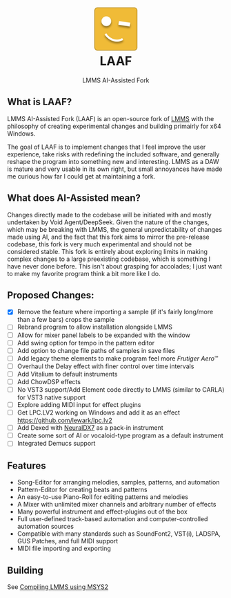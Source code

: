 <div align="center">
	<h1>
	<img src="./LAAF Logo.png" width=100px alt="LAAF Logo"><br>LAAF
	</h1>
	<p>LMMS AI-Assisted Fork</p>
</div>

## What is LAAF?

LMMS AI-Assisted Fork (LAAF) is an open-source fork of [LMMS](https://github.com/LMMS) with the philosophy of creating experimental changes and building primairly for x64 Windows.

The goal of LAAF is to implement changes that I feel improve the user experience, take risks with redefining the included software, and generally reshape the program into something new and interesting. LMMS as a DAW is mature and very usable in its own right, but small annoyances have made me curious how far I could get at maintaining a fork.

## What does AI-Assisted mean?

Changes directly made to the codebase will be initiated with and mostly undertaken by Void Agent/DeepSeek. Given the nature of the changes, which may be breaking with LMMS, the general unpredictability of changes made using AI, and the fact that this fork aims to mirror the pre-release codebase, this fork is very much experimental and should not be considered stable. This fork is entirely about exploring limits in making complex changes to a large preexisting codebase, which is something I have never done before. This isn't about grasping for accolades; I just want to make my favorite program think a bit more like I do.

## Proposed Changes:
- [x] Remove the feature where importing a sample (if it's fairly long/more than a few bars) crops the sample
- [ ] Rebrand program to allow installation alongside LMMS
- [ ] Allow for mixer panel labels to be expanded with the window
- [ ] Add swing option for tempo in the pattern editor
- [ ] Add option to change file paths of samples in save files
- [ ] Add legacy theme elements to make program feel more *Frutiger Aero™*
- [ ] Overhaul the Delay effect with finer control over time intervals
- [ ] Add Vitalium to default instruments
- [ ] Add ChowDSP effects
- [ ] No VST3 support/Add Element code directly to LMMS (similar to CARLA) for VST3 native support
- [ ] Explore adding MIDI input for effect plugins
- [ ] Get LPC.LV2 working on Windows and add it as an effect https://github.com/lewark/lpc.lv2
- [ ] Add Dexed with [NeuralDX7](https://github.com/Nintorac/NeuralDX7) as a pack-in instrument
- [ ] Create some sort of AI or vocaloid-type program as a default instrument
- [ ] Integrated Demucs support

## Features

* Song-Editor for arranging melodies, samples, patterns, and automation
* Pattern-Editor for creating beats and patterns
* An easy-to-use Piano-Roll for editing patterns and melodies
* A Mixer with unlimited mixer channels and arbitrary number of effects
* Many powerful instrument and effect-plugins out of the box
* Full user-defined track-based automation and computer-controlled automation sources
* Compatible with many standards such as SoundFont2, VST(i), LADSPA, GUS Patches, and full MIDI support
* MIDI file importing and exporting

## Building

See [Compiling LMMS using MSYS2](https://github.com/LMMS/lmms/wiki/dependencies-windows#windows-msys2)